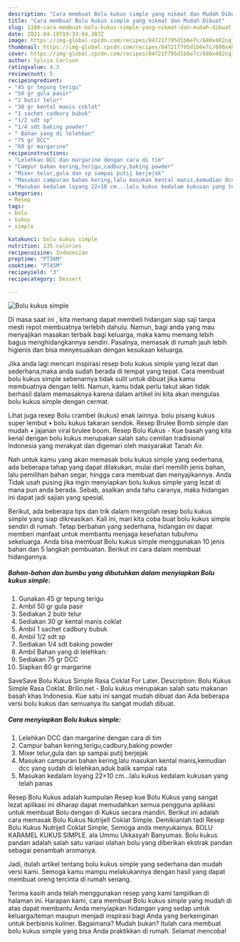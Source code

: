 ```yaml
---
description: "Cara membuat Bolu kukus simple yang nikmat dan Mudah Dibuat"
title: "Cara membuat Bolu kukus simple yang nikmat dan Mudah Dibuat"
slug: 1180-cara-membuat-bolu-kukus-simple-yang-nikmat-dan-mudah-dibuat
date: 2021-04-18T19:33:04.387Z
image: https://img-global.cpcdn.com/recipes/84721f795d1b6e7c/680x482cq70/bolu-kukus-simple-foto-resep-utama.jpg
thumbnail: https://img-global.cpcdn.com/recipes/84721f795d1b6e7c/680x482cq70/bolu-kukus-simple-foto-resep-utama.jpg
cover: https://img-global.cpcdn.com/recipes/84721f795d1b6e7c/680x482cq70/bolu-kukus-simple-foto-resep-utama.jpg
author: Sylvia Carlson
ratingvalue: 4.3
reviewcount: 5
recipeingredient:
- "45 gr tepung terigu"
- "50 gr gula pasir"
- "2 butir telur"
- "30 gr kental manis coklat"
- "1 sachet cadbury bubuk"
- "1/2 sdt sp"
- "1/4 sdt baking powder"
- " Bahan yang di lelehkan"
- "75 gr DCC"
- "60 gr margarine"
recipeinstructions:
- "Lelehkan DCC dan margarine dengan cara di tim"
- "Campur bahan kering,terigu,cadbury,baking powder"
- "Mixer telur,gula dan sp sampai putij berjejak"
- "Masukan campuran bahan kering,lalu masukan kental manis,kemudian dcc yang sudah di lelehkan,aduk balik sampai rata"
- "Masukan kedalam loyang 22×10 cm...lalu kukus kedalam kukusan yang telah panas"
categories:
- Resep
tags:
- bolu
- kukus
- simple

katakunci: bolu kukus simple 
nutrition: 135 calories
recipecuisine: Indonesian
preptime: "PT36M"
cooktime: "PT45M"
recipeyield: "3"
recipecategory: Dessert

---
```



![Bolu kukus simple](https://img-global.cpcdn.com/recipes/84721f795d1b6e7c/680x482cq70/bolu-kukus-simple-foto-resep-utama.jpg)

Di masa  saat ini , kita memang dapat membeli hidangan siap saji tanpa mesti repot membuatnya terlebih dahulu. Namun, bagi anda yang mau menyajikan masakan terbaik bagi keluarga, maka kamu memang lebih bagus menghidangkannya sendiri. Pasalnya, memasak di rumah jauh lebih higienis dan bisa menyesuaikan dengan kesukaan keluarga.

Jika anda lagi mencari inspirasi resep bolu kukus simple yang lezat dan sederhana,maka anda sudah berada di tempat yang tepat. Cara membuat bolu kukus simple  sebenarnya tidak sulit untuk dibuat jika kamu membuatnya dengan teliti. Namun, kamu tidak perlu takut akan tidak berhasil dalam memasaknya 
karena dalam artikel ini kita akan mengulas bolu kukus simple dengan cermat.  

Lihat juga resep Bolu crambel (kukus) enak lainnya. bolu pisang kukus super lembut • bolu kukus takaran sendok. Resep Brulee Bomb simple dan mudah • jajanan viral brulee boom. Resep Bolu Kukus - Kue basah yang kita kenal dengan bolu kukus merupakan salah satu cemilan tradisional Indonesia yang merakyat dan digemari oleh masyarakat Tanah Air.

Nah untuk kamu yang akan memasak bolu kukus simple yang sederhana, ada beberapa tahap yang dapat dilakukan, mulai dari memilih jenis bahan, lalu pemilihan bahan segar, hingga cara membuat dan menyajikannya. Anda Tidak usah pusing jika ingin menyiapkan bolu kukus simple yang lezat di mana pun anda berada. Sebab, asalkan anda  tahu caranya, maka hidangan ini dapat jadi sajian yang spesial.

Berikut, ada beberapa tips dan trik dalam mengolah resep bolu kukus simple yang siap dikreasikan. Kali ini, mari kita coba buat bolu kukus simple sendiri di rumah. Tetap berbahan yang sederhana, hidangan ini dapat memberi manfaat untuk membantu menjaga kesehatan tubuhmu sekeluarga. Anda bisa membuat Bolu kukus simple menggunakan 10 jenis bahan dan 5 langkah pembuatan. Berikut ini cara dalam membuat hidangannya.

<!--inarticleads1-->

##### Bahan-bahan dan bumbu yang dibutuhkan dalam menyiapkan Bolu kukus simple:

1. Gunakan 45 gr tepung terigu
1. Ambil 50 gr gula pasir
1. Sediakan 2 butir telur
1. Sediakan 30 gr kental manis coklat
1. Ambil 1 sachet cadbury bubuk
1. Ambil 1/2 sdt sp
1. Sediakan 1/4 sdt baking powder
1. Ambil  Bahan yang di lelehkan:
1. Sediakan 75 gr DCC
1. Siapkan 60 gr margarine


SaveSave Bolu Kukus Simple Rasa Coklat For Later. Description: Bolu Kukus Simple Rasa Coklat. Brilio.net - Bolu kukus merupakan salah satu makanan basah khas Indonesia. Kue satu ini sangat mudah dibuat dan Ada beberapa versi bolu kukus dan semuanya itu sangat mudah dibuat. 

<!--inarticleads2-->

##### Cara menyiapkan Bolu kukus simple:

1. Lelehkan DCC dan margarine dengan cara di tim
1. Campur bahan kering,terigu,cadbury,baking powder
1. Mixer telur,gula dan sp sampai putij berjejak
1. Masukan campuran bahan kering,lalu masukan kental manis,kemudian dcc yang sudah di lelehkan,aduk balik sampai rata
1. Masukan kedalam loyang 22×10 cm...lalu kukus kedalam kukusan yang telah panas


Resep Bolu Kukus adalah kumpulan Resep kue Bolu Kukus yang sangat lezat aplikasi ini diharap dapat memudahkan semua pengguna aplikasi untuk membuat Bolu dengan di Kukus secara mandiri. Berikut ini adalah cara memasak Bolu Kukus Nutrijell Coklat Simple. Demikianlah tadi Resep Bolu Kukus Nutrijell Coklat Simple, Semoga anda menyukainya. BOLU KARAMEL KUKUS SIMPLE. ala Ummu Ukkasyah Banyumas. Bolu kukus pandan adalah salah satu variasi olahan bolu yang diberikan ekstrak pandan sebagai penambah aromanya. 

Jadi, itulah artikel tentang  bolu kukus simple  yang sederhana dan mudah versi kami. Semoga kamu mampu melakukannya dengan hasil yang dapat membuat oreng tercinta di rumah senang. 

Terima kasih anda telah menggunakan resep yang kami tampilkan di halaman ini. Harapan kami, cara membuat  Bolu kukus simple yang mudah di atas dapat membantu Anda menyiapkan hidangan yang sedap untuk keluarga/teman maupun menjadi inspirasi bagi Anda yang berkeinginan untuk berbisnis kuliner. Bagaimana? Mudah bukan? Itulah cara membuat bolu kukus simple yang bisa Anda praktikkan di rumah. Selamat mencoba!

